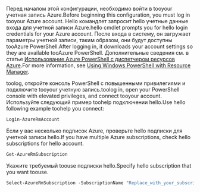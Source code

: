 <span data-ttu-id="33145-101">Перед началом этой конфигурации, необходимо войти в tooyour учетная запись Azure.</span><span class="sxs-lookup"><span data-stu-id="33145-101">Before beginning this configuration, you must log in tooyour Azure account.</span></span> <span data-ttu-id="33145-102">Hello командлет запросит hello учетные данные входа для учетной записи Azure.</span><span class="sxs-lookup"><span data-stu-id="33145-102">hello cmdlet prompts you for hello login credentials for your Azure account.</span></span> <span data-ttu-id="33145-103">После входа в систему, он загружает параметры учетной записи, таким образом, они будут доступны tooAzure PowerShell.</span><span class="sxs-lookup"><span data-stu-id="33145-103">After logging in, it downloads your account settings so they are available tooAzure PowerShell.</span></span> <span data-ttu-id="33145-104">Дополнительные сведения см. в статье [Использование Azure PowerShell с диспетчером ресурсов Azure](../articles/powershell-azure-resource-manager.md).</span><span class="sxs-lookup"><span data-stu-id="33145-104">For more information, see [Using Windows PowerShell with Resource Manager](../articles/powershell-azure-resource-manager.md).</span></span>

<span data-ttu-id="33145-105">toolog, откройте консоль PowerShell с повышенными привилегиями и подключите tooyour учетную запись.</span><span class="sxs-lookup"><span data-stu-id="33145-105">toolog in, open your PowerShell console with elevated privileges, and connect tooyour account.</span></span> <span data-ttu-id="33145-106">Используйте следующий пример toohelp подключении hello.</span><span class="sxs-lookup"><span data-stu-id="33145-106">Use hello following example toohelp you connect:</span></span>

```powershell
Login-AzureRmAccount
```

<span data-ttu-id="33145-107">Если у вас несколько подписок Azure, проверьте hello подписки для учетной записи hello.</span><span class="sxs-lookup"><span data-stu-id="33145-107">If you have multiple Azure subscriptions, check hello subscriptions for hello account.</span></span>

```powershell
Get-AzureRmSubscription
```

<span data-ttu-id="33145-108">Укажите требуемый toouse подписки hello.</span><span class="sxs-lookup"><span data-stu-id="33145-108">Specify hello subscription that you want toouse.</span></span>

```powershell
Select-AzureRmSubscription -SubscriptionName "Replace_with_your_subscription_name"
 ```